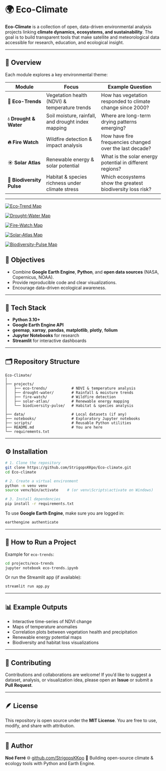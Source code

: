# 🌍 Eco-Climate

**Eco-Climate** is a collection of open, data-driven environmental analysis projects linking **climate dynamics, ecosystems, and sustainability**.
The goal is to build transparent tools that make satellite and meteorological data accessible for research, education, and ecological insight.

---

## 🔬 Overview

Each module explores a key environmental theme:

| Module                    | Focus                                              | Example Question                                           |
| ------------------------- | -------------------------------------------------- | ---------------------------------------------------------- |
| **🌿 Eco-Trends**         | Vegetation health (NDVI) & temperature trends      | How has vegetation responded to climate change since 2000? |
| **💧 Drought & Water**    | Soil moisture, rainfall, and drought index mapping | Where are long-term drying patterns emerging?              |
| **🔥 Fire Watch**         | Wildfire detection & impact analysis               | How have fire frequencies changed over the last decade?    |
| **☀️ Solar Atlas**        | Renewable energy & solar potential                 | What is the solar energy potential in different regions?   |
| **🦋 Biodiversity Pulse** | Habitat & species richness under climate stress    | Which ecosystems show the greatest biodiversity loss risk? |

---

[![Eco-Trend Map](https://img.shields.io/badge/View-Eco%20Trend%20Map-green)](https://StrigopsKKpo.github.io/Eco-climate/eco_trend_map.html)

[![Drought-Water Map](https://img.shields.io/badge/View-Drought%20Water%20Map-blue)](https://StrigopsKKpo.github.io/Eco-climate/drought_water_map.html)

[![Fire-Watch Map](https://img.shields.io/badge/View-Fire%20Watch%20Map-red)](https://StrigopsKKpo.github.io/Eco-climate/fire_watch_map.html)

[![Solar-Atlas Map](https://img.shields.io/badge/View-Solar%20Atlas%20Map-yellow)](https://StrigopsKKpo.github.io/Eco-climate/solar_atlas_map.html)

[![Biodiversity-Pulse Map](https://img.shields.io/badge/View-Biodiversity%20Pulse%20Map-purple)](https://StrigopsKKpo.github.io/Eco-climate/biodiversity_pulse_map.html)

## 🧭 Objectives

* Combine **Google Earth Engine**, **Python**, and **open data sources** (NASA, Copernicus, NOAA).
* Provide reproducible code and clear visualizations.
* Encourage data-driven ecological awareness.

---

## 🧰 Tech Stack

* **Python 3.10+**
* **Google Earth Engine API**
* **geemap**, **xarray**, **pandas**, **matplotlib**, **plotly**, **folium**
* **Jupyter Notebooks** for research
* **Streamlit** for interactive dashboards

---

## 🗂️ Repository Structure

```
Eco-Climate/
│
├── projects/
│   ├── eco-trends/           # NDVI & temperature analysis
│   ├── drought-water/        # Rainfall & moisture trends
│   ├── fire-watch/           # Wildfire detection
│   ├── solar-atlas/          # Renewable energy mapping
│   └── biodiversity-pulse/   # Habitat & species analysis
│
├── data/                     # Local datasets (if any)
├── notebooks/                # Exploratory Jupyter notebooks
├── scripts/                  # Reusable Python utilities
├── README.md                 # You are here
└── requirements.txt
```

---

## ⚙️ Installation

```bash
# 1. Clone the repository
git clone https://github.com/StrigopsKKpo/Eco-climate.git
cd Eco-climate

# 2. Create a virtual environment
python -m venv venv
source venv/bin/activate    # (or venv\Scripts\activate on Windows)

# 3. Install dependencies
pip install -r requirements.txt
```

To use **Google Earth Engine**, make sure you are logged in:

```bash
earthengine authenticate
```

---

## 🧪 How to Run a Project

Example for `eco-trends`:

```bash
cd projects/eco-trends
jupyter notebook eco-trends.ipynb
```

Or run the Streamlit app (if available):

```bash
streamlit run app.py
```

---

## 📊 Example Outputs

* Interactive time-series of NDVI change
* Maps of temperature anomalies
* Correlation plots between vegetation health and precipitation
* Renewable energy potential maps
* Biodiversity and habitat loss visualizations

---

## 🤝 Contributing

Contributions and collaborations are welcome!
If you’d like to suggest a dataset, analysis, or visualization idea, please open an **Issue** or submit a **Pull Request**.

---

## 🪶 License

This repository is open source under the **MIT License**.
You are free to use, modify, and share with attribution.

---

## 👤 Author

**Noé Ferré**
🌐 [github.com/StrigopsKKpo](https://github.com/StrigopsKKpo)
💬 Building open-source climate & ecology tools with Python and Earth Engine.

